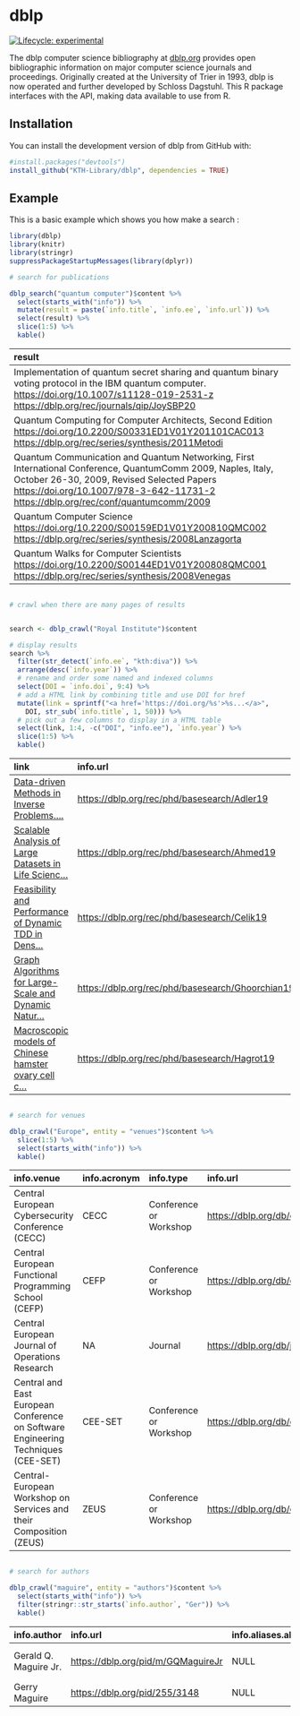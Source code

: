 
<!-- README.md is generated from README.Rmd. Please edit that file -->

# dblp

<!-- badges: start -->

[![Lifecycle:
experimental](https://img.shields.io/badge/lifecycle-experimental-orange.svg)](https://www.tidyverse.org/lifecycle/#experimental)
<!-- badges: end -->

The dblp computer science bibliography at [dblp.org](https://dblp.org)
provides open bibliographic information on major computer science
journals and proceedings. Originally created at the University of Trier
in 1993, dblp is now operated and further developed by Schloss Dagstuhl.
This R package interfaces with the API, making data available to use
from R.

## Installation

You can install the development version of dblp from GitHub with:

``` r
#install.packages("devtools")
install_github("KTH-Library/dblp", dependencies = TRUE)
```

## Example

This is a basic example which shows you how make a search :

``` r
library(dblp)
library(knitr)
library(stringr)
suppressPackageStartupMessages(library(dplyr))

# search for publications

dblp_search("quantum computer")$content %>%
  select(starts_with("info")) %>%
  mutate(result = paste(`info.title`, `info.ee`, `info.url`)) %>%
  select(result) %>%
  slice(1:5) %>%
  kable()
```

| result                                                                                                                                                                                                                                               |
| :--------------------------------------------------------------------------------------------------------------------------------------------------------------------------------------------------------------------------------------------------- |
| Implementation of quantum secret sharing and quantum binary voting protocol in the IBM quantum computer. <https://doi.org/10.1007/s11128-019-2531-z> <https://dblp.org/rec/journals/qip/JoySBP20>                                                    |
| Quantum Computing for Computer Architects, Second Edition <https://doi.org/10.2200/S00331ED1V01Y201101CAC013> <https://dblp.org/rec/series/synthesis/2011Metodi>                                                                                     |
| Quantum Communication and Quantum Networking, First International Conference, QuantumComm 2009, Naples, Italy, October 26-30, 2009, Revised Selected Papers <https://doi.org/10.1007/978-3-642-11731-2> <https://dblp.org/rec/conf/quantumcomm/2009> |
| Quantum Computer Science <https://doi.org/10.2200/S00159ED1V01Y200810QMC002> <https://dblp.org/rec/series/synthesis/2008Lanzagorta>                                                                                                                  |
| Quantum Walks for Computer Scientists <https://doi.org/10.2200/S00144ED1V01Y200808QMC001> <https://dblp.org/rec/series/synthesis/2008Venegas>                                                                                                        |

``` r

# crawl when there are many pages of results


search <- dblp_crawl("Royal Institute")$content

# display results
search %>%
  filter(str_detect(`info.ee`, "kth:diva")) %>%
  arrange(desc(`info.year`)) %>%
  # rename and order some named and indexed columns
  select(DOI = `info.doi`, 9:4) %>%
  # add a HTML link by combining title and use DOI for href
  mutate(link = sprintf("<a href='https://doi.org/%s'>%s...</a>", 
    DOI, str_sub(`info.title`, 1, 50))) %>%
  # pick out a few columns to display in a HTML table
  select(link, 1:4, -c("DOI", "info.ee"), `info.year`) %>%
  slice(1:5) %>%
  kable()
```

| link                                                                                 | info.url                                           | info.key                    | info.year |
| :----------------------------------------------------------------------------------- | :------------------------------------------------- | :-------------------------- | :-------- |
| <a href='https://doi.org/NA'>Data-driven Methods in Inverse Problems….</a>           | <https://dblp.org/rec/phd/basesearch/Adler19>      | phd/basesearch/Adler19      | 2019      |
| <a href='https://doi.org/NA'>Scalable Analysis of Large Datasets in Life Scienc…</a> | <https://dblp.org/rec/phd/basesearch/Ahmed19>      | phd/basesearch/Ahmed19      | 2019      |
| <a href='https://doi.org/NA'>Feasibility and Performance of Dynamic TDD in Dens…</a> | <https://dblp.org/rec/phd/basesearch/Celik19>      | phd/basesearch/Celik19      | 2019      |
| <a href='https://doi.org/NA'>Graph Algorithms for Large-Scale and Dynamic Natur…</a> | <https://dblp.org/rec/phd/basesearch/Ghoorchian19> | phd/basesearch/Ghoorchian19 | 2019      |
| <a href='https://doi.org/NA'>Macroscopic models of Chinese hamster ovary cell c…</a> | <https://dblp.org/rec/phd/basesearch/Hagrot19>     | phd/basesearch/Hagrot19     | 2019      |

``` r

# search for venues

dblp_crawl("Europe", entity = "venues")$content %>%
  slice(1:5) %>%
  select(starts_with("info")) %>%
  kable()
```

| info.venue                                                                        | info.acronym | info.type              | info.url                              |
| :-------------------------------------------------------------------------------- | :----------- | :--------------------- | :------------------------------------ |
| Central European Cybersecurity Conference (CECC)                                  | CECC         | Conference or Workshop | <https://dblp.org/db/conf/cecc/>      |
| Central European Functional Programming School (CEFP)                             | CEFP         | Conference or Workshop | <https://dblp.org/db/conf/cefp/>      |
| Central European Journal of Operations Research                                   | NA           | Journal                | <https://dblp.org/db/journals/cejor/> |
| Central and East European Conference on Software Engineering Techniques (CEE-SET) | CEE-SET      | Conference or Workshop | <https://dblp.org/db/conf/ifip2/>     |
| Central-European Workshop on Services and their Composition (ZEUS)                | ZEUS         | Conference or Workshop | <https://dblp.org/db/conf/zeus/>      |

``` r

# search for authors

dblp_crawl("maguire", entity = "authors")$content %>%
  select(starts_with("info")) %>%
  filter(stringr::str_starts(`info.author`, "Ger")) %>%
  kable()
```

| info.author           | info.url                             | info.aliases.alias | info.notes.note.@type | info.notes.note.text                                 |
| :-------------------- | :----------------------------------- | :----------------- | :-------------------- | :--------------------------------------------------- |
| Gerald Q. Maguire Jr. | <https://dblp.org/pid/m/GQMaguireJr> | NULL               | affiliation           | KTH Royal Institute of Technology, Stockholm, Sweden |
| Gerry Maguire         | <https://dblp.org/pid/255/3148>      | NULL               | NA                    | NA                                                   |

